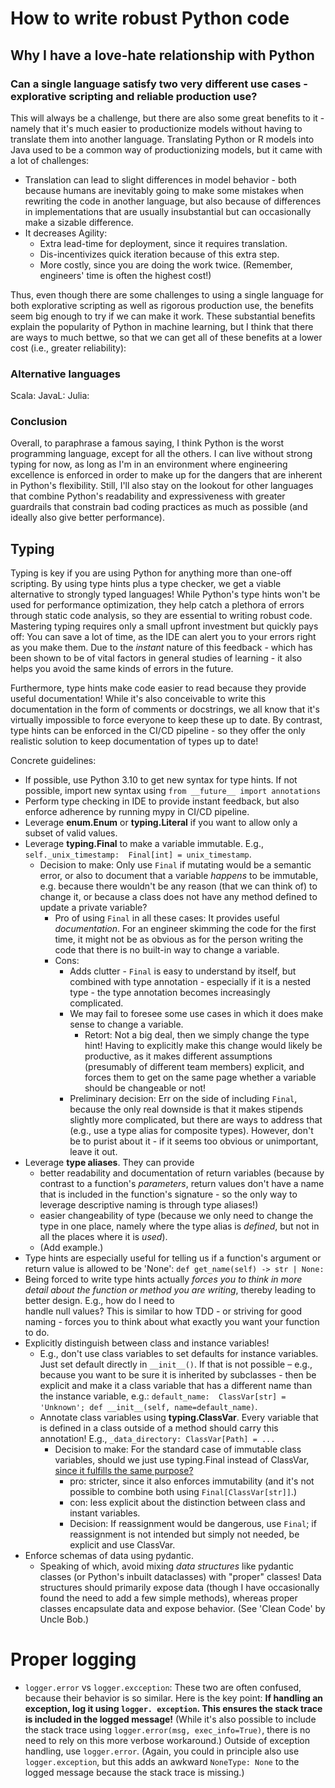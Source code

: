 # How to write robust Python code
## Why I have a love-hate relationship with Python
### Can a single language satisfy two very different use cases - explorative scripting and reliable production use?
This will always be a challenge, but there are also some great benefits to it - namely 
that it's much easier to productionize models without having to translate them into another 
language. Translating Python or R models into Java used to be a common way of 
productionizing models, but it came with a lot of challenges: 
- Translation can lead to slight 
differences in model behavior - both because humans are inevitably going to make some mistakes 
when rewriting the code in another language, but 
also because of differences in implementations that are usually insubstantial but can 
occasionally make a sizable difference. 
- It decreases Agility: 
  - Extra lead-time for deployment, since it requires translation.
  - Dis-incentivizes quick iteration because of this extra step.
  - More costly, since you are doing the work twice. (Remember, engineers' time is often the 
   highest cost!)

Thus, even though there are some challenges to using a single language for both explorative 
scripting as well as rigorous production use, the benefits seem big enough to try if we can make 
it work. These 
substantial benefits explain the popularity of Python in machine learning, but I think that 
there are ways to much bettwe, so that we can get all of these benefits at a lower cost (i.e., 
greater reliability):

### Alternative languages
Scala:
JavaL: 
Julia:

### Conclusion
Overall, to paraphrase a famous saying, I think Python is the worst programming language, except 
for all the others. I can live without strong typing for now, as long as I'm in an environment 
where engineering excellence is enforced in order to make up for the dangers that are inherent 
in Python's flexibility. Still, I'll also stay on the lookout for other languages that 
combine Python's readability and expressiveness with greater guardrails that constrain bad
coding practices as much as possible (and ideally also give better performance). 

## Typing
  Typing is key if you are using Python for anything more than one-off scripting. By using type 
  hints plus a type checker, we get a viable alternative to strongly typed languages! While 
  Python's type hints won't be used for performance optimization, they help catch a 
  plethora of errors through static code analysis, so they are essential to writing robust code. 
  Mastering typing requires only a small upfront investment but quickly pays off: You can save 
  a lot of time, as the IDE can alert you to your errors right as you make them. Due to the
  *instant* nature of this feedback - which has been shown to be of vital factors in 
  general studies of learning - it also helps you avoid the same kinds of errors in the future. 
  
  Furthermore, type hints make code easier to read because they provide useful 
  documentation! While it's also conceivable to write this documentation in the form  of 
  comments or docstrings, 
  we all know that it's virtually impossible to force everyone to keep these up to date. By 
  contrast, type hints can be enforced in the CI/CD pipeline - so they offer the only realistic 
  solution to keep documentation of types up to date!

  Concrete guidelines:
  - If possible, use Python 3.10 to get new syntax for type hints. If not possible, import new 
    syntax using `from __future__ import annotations`
  - Perform type checking in IDE to provide instant feedback, but also enforce 
    adherence by running mypy in CI/CD pipeline.
  - Leverage **enum.Enum** or **typing.Literal** if you want to allow only a subset of valid values.
  - Leverage **typing.Final** to make a variable immutable. E.g., `self._unix_timestamp: 
    Final[int] = unix_timestamp`.
    - Decision to make: Only use `Final` if mutating would be a semantic error, or also to 
      document that a variable *happens* to be immutable, e.g. because there wouldn't be 
      any reason (that we can think of) to change it, or because a class does not have any method 
      defined to update a private variable?
      - Pro of using `Final` in all these cases: It provides useful *documentation*. For an 
        engineer skimming the code for the first time, it might not be as obvious as for the 
        person writing the code that there is no built-in way  to change a variable.
      - Cons: 
        - Adds clutter - `Final` is easy to understand by itself, but combined with type 
          annotation - especially if it is a nested type - the type annotation becomes increasingly 
          complicated.
        - We may fail to foresee some use cases in which it does make sense to change a variable.
          - Retort: Not a big deal, then we simply change the type hint! Having to explicitly make 
            this change would likely be productive, as it makes different assumptions 
            (presumably of different team members) explicit, and forces them to get on the same page 
            whether a variable should be changeable or not!
        - Preliminary decision: Err on the side of including `Final`, because the only real 
          downside is that it makes stipends slightly more complicated, but there are ways to 
          address that (e.g., use a type alias for composite types). However, don't be to purist 
          about it - if it seems too obvious or unimportant, leave it out.
  - Leverage **type aliases**. They can provide 
    - better readability and documentation of return variables (because by contrast to a function's 
      *parameters*, return values don't have a name that is included in the function's signature - 
      so the only way to leverage descriptive naming is through type aliases!)
    - easier changeability of type (because we only need to change the type in one place, namely 
      where the type alias is *defined*, but not in all the places where it is *used*). 
    - (Add example.)
  - Type hints are especially useful for telling us if a function's argument or return value is 
    allowed to be 'None': `def get_name(self) -> str | None:`
  - Being forced to write type hints actually *forces you to think in more detail about the 
    function or method you are writing*, thereby leading to better design. E.g., how do I need to  
    handle null values? This is similar to 
    how TDD - or striving for good naming - forces you to think about what exactly you want your 
    function to do.
  - Explicitly distinguish between class and instance variables!
    - E.g., don't use class variables to set defaults for instance variables. Just set 
      default directly in `__init__()`. If that is not possible – e.g., because you 
      want to be sure it is inherited by subclasses - then be explicit and make it a class 
      variable that has a different name than the instance variable, e.g.: `default_name: 
      ClassVar[str] = 'Unknown'; def __init__(self, name=default_name)`.
    - Annotate class variables using **typing.ClassVar**. Every variable that is defined in a 
      class outside of a method should carry this annotation! E.g., `_data_directory: ClassVar[Path] = ...`
      - Decision to make: For the standard case of immutable class variables, should we just 
        use typing.Final instead of ClassVar, [since it fulfills the same purpose?](https://peps.python.org/pep-0591/)
        - pro: stricter, since it also enforces immutability (and it's not possible to combine 
          both using `Final[ClassVar[str]]`.)
        - con: less explicit about the distinction between class and instant variables.
        - Decision: If reassignment would be dangerous, use `Final`; if reassignment is not intended 
          but simply not needed, be explicit and use ClassVar.
  - Enforce schemas of data using pydantic.
    - Speaking of which, avoid mixing *data structures* like pydantic classes (or Python's 
      inbuilt dataclasses) with "proper" classes! Data structures should primarily expose data 
      (though I 
      have occasionally found the need to add a few simple methods), whereas proper classes 
      encapsulate data and expose behavior. (See 'Clean Code' by Uncle Bob.)


# Proper logging
- `logger.error` vs `logger.excception`: These two are often confused, because their behavior is 
so similar. Here is the key point: **If handling an exception, log it using `logger.
exception`. This ensures the stack trace is included in the logged message!**
(While it's also possible to include the stack trace using
`logger.error(msg, exec_info=True)`, there is no need to rely on this more verbose workaround.) 
Outside of exception handling, use `logger.error`. (Again, you could in principle also use 
  `logger.exception`, but this adds an awkward `NoneType: None` to the logged message because the 
  stack trace is missing.) 

